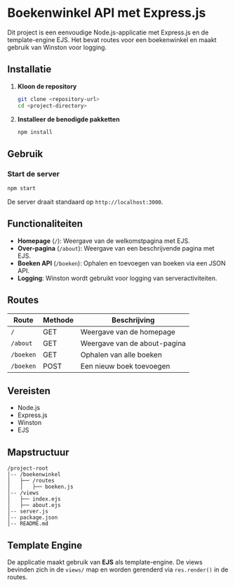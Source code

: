 # Boekenwinkel API met Express.js

Dit project is een eenvoudige Node.js-applicatie met Express.js en de template-engine EJS. Het bevat routes voor een boekenwinkel en maakt gebruik van Winston voor logging.

## Installatie

1. **Kloon de repository**
   ```sh
   git clone <repository-url>
   cd <project-directory>
   ```

2. **Installeer de benodigde pakketten**
   ```sh
   npm install
   ```

## Gebruik

### Start de server

```sh
npm start
```

De server draait standaard op `http://localhost:3000`.

## Functionaliteiten

- **Homepage** (`/`): Weergave van de welkomstpagina met EJS.
- **Over-pagina** (`/about`): Weergave van een beschrijvende pagina met EJS.
- **Boeken API** (`/boeken`): Ophalen en toevoegen van boeken via een JSON API.
- **Logging**: Winston wordt gebruikt voor logging van serveractiviteiten.

## Routes

| Route         | Methode | Beschrijving |
|--------------|--------|-------------|
| `/`          | GET    | Weergave van de homepage |
| `/about`     | GET    | Weergave van de about-pagina |
| `/boeken`    | GET    | Ophalen van alle boeken |
| `/boeken`    | POST   | Een nieuw boek toevoegen |

## Vereisten

- Node.js
- Express.js
- Winston
- EJS

## Mapstructuur

```
/project-root
│-- /boekenwinkel
│   ├── /routes
│   │   ├── boeken.js
│-- /views
│   ├── index.ejs
│   ├── about.ejs
│-- server.js
│-- package.json
│-- README.md
```

## Template Engine

De applicatie maakt gebruik van **EJS** als template-engine. De views bevinden zich in de `views/` map en worden gerenderd via `res.render()` in de routes.
